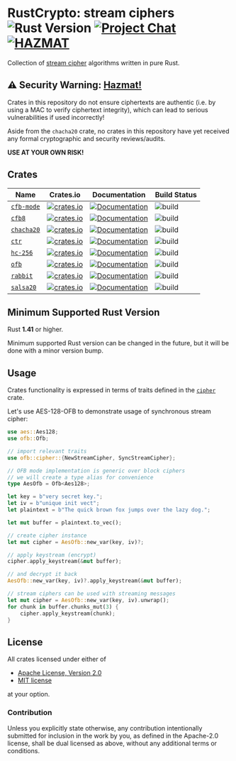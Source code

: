 # RustCrypto: stream ciphers ![Rust Version][rustc-image] [![Project Chat][chat-image]][chat-link] [![HAZMAT][hazmat-image]][hazmat-link]

Collection of [stream cipher][1] algorithms written in pure Rust.

## ⚠️ Security Warning: [Hazmat!][hazmat-link]

Crates in this repository do not ensure ciphertexts are authentic (i.e. by
using a MAC to verify ciphertext integrity), which can lead to serious
vulnerabilities if used incorrectly!

Aside from the `chacha20` crate, no crates in this repository have yet
received any formal cryptographic and security reviews/audits.

**USE AT YOUR OWN RISK!**

## Crates
| Name         | Crates.io | Documentation | Build Status |
|--------------|-----------|---------------|--------------|
| [`cfb-mode`] | [![crates.io](https://img.shields.io/crates/v/cfb-mode.svg)](https://crates.io/crates/cfb-mode) | [![Documentation](https://docs.rs/cfb-mode/badge.svg)](https://docs.rs/cfb-mode) | ![build](https://github.com/RustCrypto/stream-ciphers/workflows/cfb-mode/badge.svg?branch=master&event=push)
| [`cfb8`]     | [![crates.io](https://img.shields.io/crates/v/cfb8.svg)](https://crates.io/crates/cfb8) | [![Documentation](https://docs.rs/cfb8/badge.svg)](https://docs.rs/cfb8) | ![build](https://github.com/RustCrypto/stream-ciphers/workflows/cfb-mode/badge.svg?branch=master&event=push)
| [`chacha20`] | [![crates.io](https://img.shields.io/crates/v/chacha20.svg)](https://crates.io/crates/chacha20) | [![Documentation](https://docs.rs/chacha20/badge.svg)](https://docs.rs/chacha20) | ![build](https://github.com/RustCrypto/stream-ciphers/workflows/chacha20/badge.svg?branch=master&event=push)
| [`ctr`]      | [![crates.io](https://img.shields.io/crates/v/ctr.svg)](https://crates.io/crates/ctr) | [![Documentation](https://docs.rs/ctr/badge.svg)](https://docs.rs/ctr) | ![build](https://github.com/RustCrypto/stream-ciphers/workflows/ctr/badge.svg?branch=master&event=push)
| [`hc-256`]   | [![crates.io](https://img.shields.io/crates/v/hc-256.svg)](https://crates.io/crates/hc-256) | [![Documentation](https://docs.rs/hc-256/badge.svg)](https://docs.rs/hc-256) | ![build](https://github.com/RustCrypto/stream-ciphers/workflows/hc-256/badge.svg?branch=master&event=push)
| [`ofb`]      | [![crates.io](https://img.shields.io/crates/v/ofb.svg)](https://crates.io/crates/ofb) | [![Documentation](https://docs.rs/ofb/badge.svg)](https://docs.rs/ofb) | ![build](https://github.com/RustCrypto/stream-ciphers/workflows/ofb/badge.svg?branch=master&event=push)
| [`rabbit`]  | [![crates.io](https://img.shields.io/crates/v/rabbit.svg)](https://crates.io/crates/rabbit) | [![Documentation](https://docs.rs/rabbit/badge.svg)](https://docs.rs/rabbit) | ![build](https://github.com/RustCrypto/stream-ciphers/workflows/rabbit/badge.svg?branch=master)
| [`salsa20`]  | [![crates.io](https://img.shields.io/crates/v/salsa20.svg)](https://crates.io/crates/salsa20) | [![Documentation](https://docs.rs/salsa20/badge.svg)](https://docs.rs/salsa20) | ![build](https://github.com/RustCrypto/stream-ciphers/workflows/salsa20/badge.svg?branch=master)

## Minimum Supported Rust Version

Rust **1.41** or higher.

Minimum supported Rust version can be changed in the future, but it will be
done with a minor version bump.

## Usage

Crates functionality is expressed in terms of traits defined in the [`cipher`][2] crate.

Let's use AES-128-OFB to demonstrate usage of synchronous stream cipher:

```rust
use aes::Aes128;
use ofb::Ofb;

// import relevant traits
use ofb::cipher::{NewStreamCipher, SyncStreamCipher};

// OFB mode implementation is generic over block ciphers
// we will create a type alias for convenience
type AesOfb = Ofb<Aes128>;

let key = b"very secret key.";
let iv = b"unique init vect";
let plaintext = b"The quick brown fox jumps over the lazy dog.";

let mut buffer = plaintext.to_vec();

// create cipher instance
let mut cipher = AesOfb::new_var(key, iv)?;

// apply keystream (encrypt)
cipher.apply_keystream(&mut buffer);

// and decrypt it back
AesOfb::new_var(key, iv)?.apply_keystream(&mut buffer);

// stream ciphers can be used with streaming messages
let mut cipher = AesOfb::new_var(key, iv).unwrap();
for chunk in buffer.chunks_mut(3) {
    cipher.apply_keystream(chunk);
}
```

## License

All crates licensed under either of

 * [Apache License, Version 2.0](http://www.apache.org/licenses/LICENSE-2.0)
 * [MIT license](http://opensource.org/licenses/MIT)

at your option.

### Contribution

Unless you explicitly state otherwise, any contribution intentionally submitted
for inclusion in the work by you, as defined in the Apache-2.0 license, shall be
dual licensed as above, without any additional terms or conditions.

[//]: # (badges)

[rustc-image]: https://img.shields.io/badge/rustc-1.41+-blue.svg
[chat-image]: https://img.shields.io/badge/zulip-join_chat-blue.svg
[chat-link]: https://rustcrypto.zulipchat.com/#narrow/stream/260049-stream-ciphers
[hazmat-image]: https://img.shields.io/badge/crypto-hazmat%E2%9A%A0-red.svg
[hazmat-link]: https://github.com/RustCrypto/meta/blob/master/HAZMAT.md

[//]: # (footnotes)

[1]: https://en.wikipedia.org/wiki/Stream_cipher
[2]: https://docs.rs/cipher

[//]: # (crates)

[`cfb-mode`]: https://github.com/RustCrypto/stream-ciphers/tree/master/cfb-mode
[`cfb8`]: https://github.com/RustCrypto/stream-ciphers/tree/master/cfb8
[`chacha20`]: https://github.com/RustCrypto/stream-ciphers/tree/master/chacha20
[`ctr`]: https://github.com/RustCrypto/stream-ciphers/tree/master/ctr
[`hc-256`]: https://github.com/RustCrypto/stream-ciphers/tree/master/hc-256
[`ofb`]: https://github.com/RustCrypto/stream-ciphers/tree/master/ofb
[`rabbit`]: https://github.com/RustCrypto/stream-ciphers/tree/master/rabbit
[`salsa20`]: https://github.com/RustCrypto/stream-ciphers/tree/master/salsa20

